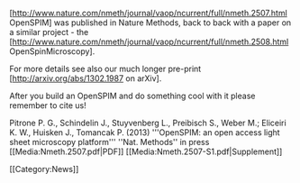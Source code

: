 [http://www.nature.com/nmeth/journal/vaop/ncurrent/full/nmeth.2507.html OpenSPIM] was published in Nature Methods, back to back with a paper on a similar project - the [http://www.nature.com/nmeth/journal/vaop/ncurrent/full/nmeth.2508.html OpenSpinMicroscopy]. 

For more details see also our much longer pre-print [http://arxiv.org/abs/1302.1987 on arXiv].

After you build an OpenSPIM and do something cool with it please remember to cite us!

Pitrone P. G., Schindelin J., Stuyvenberg L., Preibisch S., Weber M.; Eliceiri K. W., Huisken J., Tomancak P.  (2013) '''OpenSPIM: an open access light sheet microscopy platform'''
''Nat. Methods'' in press [[Media:Nmeth.2507.pdf|PDF]] [[Media:Nmeth.2507-S1.pdf|Supplement]]

[[Category:News]]
